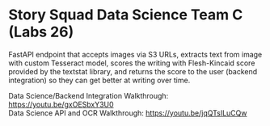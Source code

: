 # Story Squad Data Science Team C (Labs 26)

FastAPI endpoint that accepts images via S3 URLs, extracts text from image with custom Tesseract model, scores the writing with Flesh-Kincaid score provided by the textstat library, and returns the score to the user (backend integration) so they can get better at writing over time.</br>

Data Science/Backend Integration Walkthrough: https://youtu.be/gxOESbxY3U0</br>
Data Science API and OCR Walkthrough: https://youtu.be/jqQTsILuCQw
